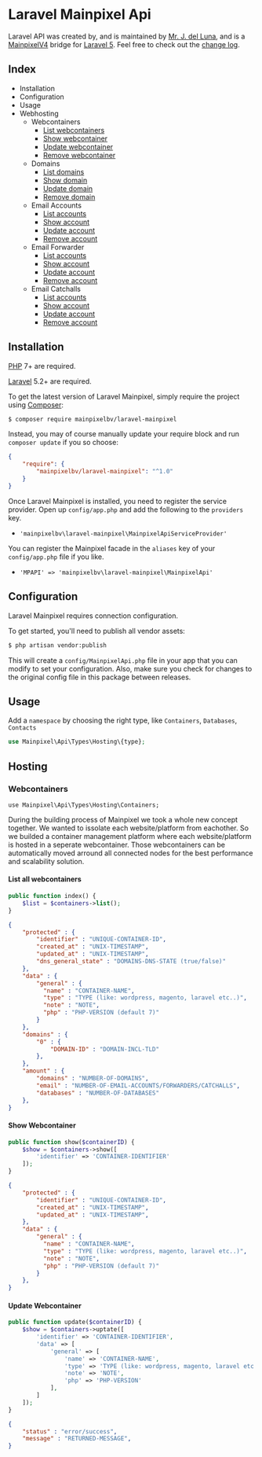Laravel Mainpixel Api
====================
Laravel API was created by, and is maintained by [Mr. J. del Luna](https://github.com/paperclamp), and is a [MainpixelV4](https://www.mainpixel.io) bridge for [Laravel 5](http://laravel.com). Feel free to check out the [change log](CHANGELOG.md).

## Index

- Installation
- Configuration
- Usage
- Webhosting
    - Webcontainers
        - [List webcontainers](#list-all-webcontainers)
        - [Show webcontainer](#show-webcontainer)
        - [Update webcontainer](#update-webcontainer)
        - [Remove webcontainer](#destroy-webcontainer)
    - Domains
        - [List domains](#list-all-domains)
        - [Show domain](#show-domain)
        - [Update domain](#update-domain)
        - [Remove domain](#destroy-domain)
    - Email Accounts
        - [List accounts](#list-all-email-accounts)
        - [Show account](#show-email-account)
        - [Update account](#update-email-acount)
        - [Remove account](#destroy-email-acount)
    - Email Forwarder
        - [List accounts](#list-all-email-accounts)
        - [Show account](#show-email-account)
        - [Update account](#update-email-acount)
        - [Remove account](#destroy-email-acount)
    - Email Catchalls
        - [List accounts](#list-all-email-accounts)
        - [Show account](#show-email-account)
        - [Update account](#update-email-acount)
        - [Remove account](#destroy-email-acount)
    


## Installation

[PHP](https://php.net) 7+ are required.

[Laravel](https://laravel.com) 5.2+ are required.

To get the latest version of Laravel Mainpixel, simply require the project using [Composer](https://getcomposer.org):

```bash
$ composer require mainpixelbv/laravel-mainpixel
```

Instead, you may of course manually update your require block and run `composer update` if you so choose:

```json
{
    "require": {
        "mainpixelbv/laravel-mainpixel": "^1.0"
    }
}
```

Once Laravel Mainpixel is installed, you need to register the service provider. Open up `config/app.php` and add the following to the `providers` key.

* `'mainpixelbv\laravel-mainpixel\MainpixelApiServiceProvider'`

You can register the Mainpixel facade in the `aliases` key of your `config/app.php` file if you like.

* `'MPAPI' => 'mainpixelbv\laravel-mainpixel\MainpixelApi'`

## Configuration

Laravel Mainpixel requires connection configuration.

To get started, you'll need to publish all vendor assets:

```bash
$ php artisan vendor:publish
```

This will create a `config/MainpixelApi.php` file in your app that you can modify to set your configuration. Also, make sure you check for changes to the original config file in this package between releases.

## Usage
Add a `namespace` by choosing the right type, like `Containers`, `Databases`, `Contacts`

```php
use Mainpixel\Api\Types\Hosting\{type};
```

## Hosting

### Webcontainers 

`use Mainpixel\Api\Types\Hosting\Containers;`

During the building process of Mainpixel we took a whole new concept together. We wanted to issolate each website/platform from eachother. So we builded a container management platform where each website/platform is hosted in a seperate webcontainer. Those webcontainers can be automatically moved arround all connected nodes for the best performance and scalability solution.

#### List all webcontainers

```php
public function index() {
    $list = $containers->list();
}
```

```json
{
    "protected" : {
        "identifier" : "UNIQUE-CONTAINER-ID",
        "created_at" : "UNIX-TIMESTAMP",
        "updated_at" : "UNIX-TIMESTAMP",
        "dns_general_state" : "DOMAINS-DNS-STATE (true/false)"
    },
    "data" : {
        "general" : {
          "name" : "CONTAINER-NAME",
          "type" : "TYPE (like: wordpress, magento, laravel etc..)",
          "note" : "NOTE",
          "php" : "PHP-VERSION (default 7)"
        }
    },
    "domains" : {
        "0" : {
            "DOMAIN-ID" : "DOMAIN-INCL-TLD"
        }, 
    },
    "amount" : {
        "domains" : "NUMBER-OF-DOMAINS",
        "email" : "NUMBER-OF-EMAIL-ACCOUNTS/FORWARDERS/CATCHALLS",
        "databases" : "NUMBER-OF-DATABASES"
    },
}
```

#### Show Webcontainer

```php
public function show($containerID) {
    $show = $containers->show([
        'identifier' => 'CONTAINER-IDENTIFIER'
    ]);
}
```

```json
{
    "protected" : {
        "identifier" : "UNIQUE-CONTAINER-ID",
        "created_at" : "UNIX-TIMESTAMP",
        "updated_at" : "UNIX-TIMESTAMP",
    },
    "data" : {
        "general" : {
          "name" : "CONTAINER-NAME",
          "type" : "TYPE (like: wordpress, magento, laravel etc..)",
          "note" : "NOTE",
          "php" : "PHP-VERSION (default 7)"
        }
    },
}
```

#### Update Webcontainer

```php
public function update($containerID) {
    $show = $containers->uptate([
        'identifier' => 'CONTAINER-IDENTIFIER',
        'data' => [
            'general' => [
                'name' => 'CONTAINER-NAME',
                'type' => 'TYPE (like: wordpress, magento, laravel etc..)',
                'note' => 'NOTE',
                'php' => 'PHP-VERSION'
            ],
        ]
    ]);
}
```

```json
{
    "status" : "error/success",
    "message" : "RETURNED-MESSAGE",
}
```



